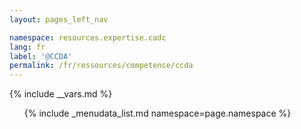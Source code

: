 ```yaml
---
layout: pages_left_nav

namespace: resources.expertise.cadc
lang: fr
label: '@CCDA'
permalink: /fr/ressources/competence/ccda
---
```


{% include __vars.md %}

<!-- Content starts -->

<ul class="list-unstyled">
  {% include _menudata_list.md namespace=page.namespace %}
</ul>

<!-- Content ends -->